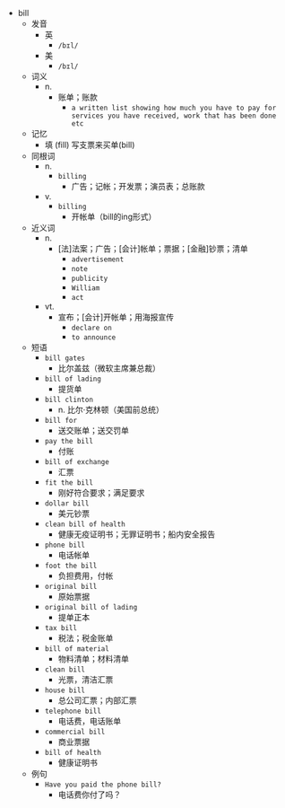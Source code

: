 - bill
  - 发音
    - 英
      - `/bɪl/`
    - 美
      - `/bɪl/`
  - 词义
    - n.
      - 账单；账款
        - `a written list showing how much you have to pay for services you have received, work that has been done etc`
  - 记忆
    - 填 (fill) 写支票来买单(bill)
  - 同根词
    - n.
      - `billing`
        - 广告；记帐；开发票；演员表；总账款
    - v.
      - `billing`
        - 开帐单（bill的ing形式）
  - 近义词
    - n.
      - [法]法案；广告；[会计]帐单；票据；[金融]钞票；清单
        - `advertisement`
        - `note`
        - `publicity`
        - `William`
        - `act`
    - vt.
      - 宣布；[会计]开帐单；用海报宣传
        - `declare on`
        - `to announce`
  - 短语
    - `bill gates`
      - 比尔盖兹（微软主席兼总裁） 
    - `bill of lading`
      - 提货单 
    - `bill clinton`
      - n. 比尔·克林顿（美国前总统） 
    - `bill for`
      - 送交账单；送交罚单 
    - `pay the bill`
      - 付账 
    - `bill of exchange`
      - 汇票 
    - `fit the bill`
      - 刚好符合要求；满足要求 
    - `dollar bill`
      - 美元钞票 
    - `clean bill of health`
      - 健康无疫证明书；无罪证明书；船内安全报告 
    - `phone bill`
      - 电话帐单 
    - `foot the bill`
      - 负担费用，付帐 
    - `original bill`
      - 原始票据 
    - `original bill of lading`
      - 提单正本 
    - `tax bill`
      - 税法；税金账单 
    - `bill of material`
      - 物料清单；材料清单 
    - `clean bill`
      - 光票，清洁汇票 
    - `house bill`
      - 总公司汇票；内部汇票 
    - `telephone bill`
      - 电话费，电话账单 
    - `commercial bill`
      - 商业票据 
    - `bill of health`
      - 健康证明书 
  - 例句
    - `Have you paid the phone bill?`
      - 电话费你付了吗？

